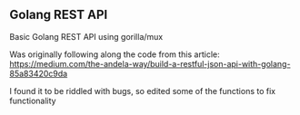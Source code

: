 ## Golang REST API

Basic Golang REST API using gorilla/mux

Was originally following along the code from this article:
https://medium.com/the-andela-way/build-a-restful-json-api-with-golang-85a83420c9da

I found it to be riddled with bugs, so edited some of the functions to fix functionality

